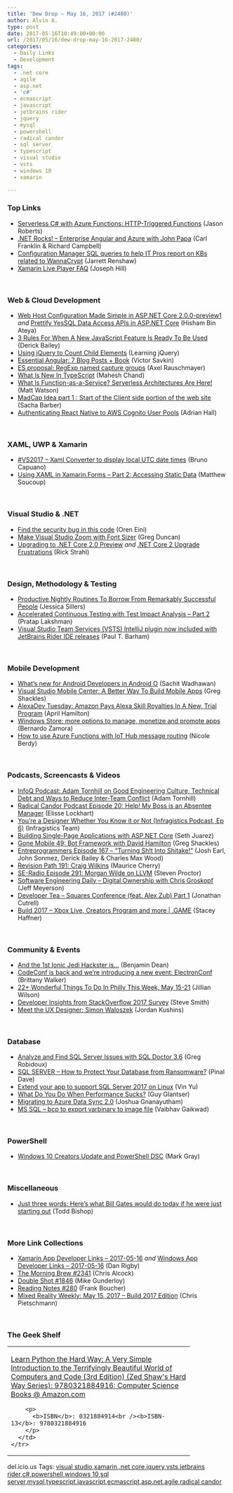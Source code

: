 ```yaml
---
title: 'Dew Drop – May 16, 2017 (#2480)'
author: Alvin A.
type: post
date: 2017-05-16T10:49:00+00:00
url: /2017/05/16/dew-drop-may-16-2017-2480/
categories:
  - Daily Links
  - Development
tags:
  - .net core
  - agile
  - asp.net
  - 'c#'
  - ecmascript
  - javascript
  - jetbrains rider
  - jquery
  - mysql
  - powershell
  - radical candor
  - sql server
  - typescript
  - visual studio
  - vsts
  - windows 10
  - xamarin

---
```

### <a name="top"></a>Top Links

  * <a href="https://visualstudiomagazine.com/articles/2017/04/01/http-triggered-functions.aspx" target="_blank">Serverless C# with Azure Functions: HTTP-Triggered Functions</a> (Jason Roberts)
  * <a href="http://www.dotnetrocks.com/default.aspx?ShowNum=1441" target="_blank">.NET Rocks! &#8211; Enterprise Angular and Azure with John Papa</a> (Carl Franklin & Richard Campbell)
  * <a href="https://blogs.technet.microsoft.com/configurationmgr/2017/05/15/configuration-manager-sql-queries-to-help-it-pros-report-on-kbs-related-to-wannacrypt/" target="_blank">Configuration Manager SQL queries to help IT Pros report on KBs related to WannaCrypt</a> (Jarrett Renshaw)
  * <a href="https://blog.xamarin.com/xamarin-live-player-faq/" target="_blank">Xamarin Live Player FAQ</a> (Joseph Hill)

&nbsp;

### <a name="web"></a>Web & Cloud Development

  * <a href="http://www.hishambinateya.com/web-host-configuration-made-simple-in-asp.net-core-2.0.0-preview1" target="_blank">Web Host Configuration Made Simple in ASP.NET Core 2.0.0-preview1</a> _and_ <a href="http://www.hishambinateya.com/simplify-yessql-data-access-in-asp.net-core" target="_blank">Prettify YesSQL Data Access APIs in ASP.NET Core</a> (Hisham Bin Ateya)
  * <a href="https://derickbailey.com/2017/05/15/3-rules-for-when-a-new-javascript-feature-is-ready-to-be-used/" target="_blank">3 Rules For When A New JavaScript Feature Is Ready To Be Used</a> (Derick Bailey)
  * <a href="http://feedproxy.google.com/~r/LearningJquery/~3/Wru5FSsO-d0/using-jquery-to-count-child-elements" target="_blank">Using jQuery to Count Child Elements</a> (Learning jQuery)
  * <a href="https://blog.nrwl.io/essential-angular-7-blog-posts-book-7f7d9923773d?source=rss-76fc1db4149b------2" target="_blank">Essential Angular: 7 Blog Posts + Book</a> (Victor Savkin)
  * <a href="http://feedproxy.google.com/~r/2ality/~3/A7ZmSmZJy5g/regexp-named-capture-groups.html" target="_blank">ES proposal: RegExp named capture groups</a> (Axel Rauschmayer)
  * <a href="http://www.c-sharpcorner.com/article/what-is-new-in-typescript/" target="_blank">What Is New In TypeScript</a> (Mahesh Chand)
  * <a href="https://stackify.com/function-as-a-service-serverless-architecture/" target="_blank">What Is Function-as-a-Service? Serverless Architectures Are Here!</a> (Matt Watson)
  * <a href="https://sachabarbs.wordpress.com/2017/05/15/madcap-idea-part-1-start-of-the-client-side-portion-of-the-web-site/" target="_blank">MadCap Idea part 1 : Start of the Client side portion of the web site</a> (Sacha Barber)
  * <a href="https://shellmonger.com/2017/05/15/authenticating-react-native-to-aws-cognito-user-pools/" target="_blank">Authenticating React Native to AWS Cognito User Pools</a> (Adrian Hall)

&nbsp;

### <a name="silverlight"></a>XAML, UWP & Xamarin

  * <a href="http://feedproxy.google.com/~r/elbruno/~3/aVRHENmb6Vw/" target="_blank">#VS2017 – Xaml Converter to display local UTC date times</a> (Bruno Capuano)
  * <a href="http://developer.telerik.com/topics/mobile-development/using-xaml-xamarin-forms-part-2-accessing-static-data/" target="_blank">Using XAML in Xamarin.Forms – Part 2: Accessing Static Data</a> (Matthew Soucoup)

&nbsp;

### <a name="dotnet"></a>Visual Studio & .NET

  * <a href="http://feedproxy.google.com/~r/AyendeRahien/~3/3OTa9NGqUS4/find-the-security-bug-in-this-code" target="_blank">Find the security bug in this code</a> (Oren Eini)
  * <a href="https://channel9.msdn.com/coding4fun/blog/Make-Visual-Studio-Zoom-with-Font-Sizer?WT.mc_id=DX_MVP4025064" target="_blank">Make Visual Studio Zoom with Font Sizer</a> (Greg Duncan)
  * <a href="http://feedproxy.google.com/~r/RickStrahl/~3/UP3H2qKlR74/Upgrading-to-NET-Core-20-Preview" target="_blank">Upgrading to .NET Core 2.0 Preview</a> _and_ <a href="http://feedproxy.google.com/~r/RickStrahl/~3/97AC30QRfF4/NET-Core-2-Upgrade-Frustrations" target="_blank">.NET Core 2 Upgrade Frustrations</a> (Rick Strahl)

&nbsp;

### <a name="design"></a>Design, Methodology & Testing

  * <a href="http://blog.trello.com/productive-nightly-routines-of-successful-people" target="_blank">Productive Nightly Routines To Borrow From Remarkably Successful People</a> (Jessica Sillers)
  * <a href="https://blogs.msdn.microsoft.com/visualstudioalm/2017/05/16/accelerated-continuous-testing-with-test-impact-analysis-part-2/" target="_blank">Accelerated Continuous Testing with Test Impact Analysis – Part 2</a> (Pratap Lakshman)
  * <a href="https://blogs.msdn.microsoft.com/visualstudioalm/2017/05/15/visual-studio-team-services-vsts-intellij-plugin-now-included-with-jetbrains-rider-ide-releases/" target="_blank">Visual Studio Team Services (VSTS) IntelliJ plugin now included with JetBrains Rider IDE releases</a> (Paul T. Barham)

&nbsp;

### <a name="mobile"></a>Mobile Development

  * <a href="http://blogs.quovantis.com/android-o-whats-new-for-android-developers/" target="_blank">What’s new for Android Developers in Android O</a> (Sachit Wadhawan)
  * <a href="http://gregshackles.com/visual-studio-mobile-center-a-better-way-to-build-mobile-apps/" target="_blank">Visual Studio Mobile Center: A Better Way To Build Mobile Apps</a> (Greg Shackles)
  * <a href="http://lovemyecho.com/2017/05/15/alexadev-tuesday-amazon-pays-alexa-skill-royalties-new-trial-program/" target="_blank">AlexaDev Tuesday: Amazon Pays Alexa Skill Royalties In A New, Trial Program</a> (April Hamilton)
  * <a href="http://blogs.windows.com/buildingapps/2017/05/15/windows-store-options-manage-monetize-promote-apps/?WT.mc_id=DX_MVP4025064" target="_blank">Windows Store: more options to manage, monetize and promote apps</a> (Bernardo Zamora)
  * <a href="https://azure.microsoft.com/blog/how-to-use-azure-functions-with-iot-hub-message-routing/" target="_blank">How to use Azure Functions with IoT Hub message routing</a> (Nicole Berdy)

&nbsp;

### <a name="podcasts"></a>Podcasts, Screencasts & Videos

  * <a href="http://www.infoq.com/podcasts/adam-tornhill?utm_campaign=infoq_content&utm_source=infoq&utm_medium=feed&utm_term=global" target="_blank">InfoQ Podcast: Adam Tornhill on Good Engineering Culture, Technical Debt and Ways to Reduce Inter-Team Conflict</a> (Adam Tornhill)
  * <a href="https://www.radicalcandor.com/blog/podcast-episode-20/" target="_blank">Radical Candor Podcast Episode 20: Help! My Boss is an Absentee Manager</a> (Elisse Lockhart)
  * <a href="https://www.infragistics.com:443/community/blogs/infragistics/archive/2017/05/15/you-39-re-a-designer-whether-you-know-it-or-not-infragistics-podcast-ep-6.aspx" target="_blank">You&#8217;re a Designer Whether You Know it or Not (Infragistics Podcast, Ep 6)</a> (Infragistics Team)
  * <a href="https://channel9.msdn.com/Blogs/Seth-Juarez/Building-Single-Page-Applications-with-ASPNET-Core?WT.mc_id=DX_MVP4025064" target="_blank">Building Single-Page Applications with ASP.NET Core</a> (Seth Juarez)
  * <a href="http://tracking.feedpress.it/link/8084/5838600" target="_blank">Gone Mobile 49: Bot Framework with David Hamilton</a> (Greg Shackles)
  * <a href="http://entreprogrammers.com/episode-167-turning-sht-into-shitake/" target="_blank">Entreprogrammers Episode 167 &#8211; “Turning Sh!t Into Shitake!”</a> (Josh Earl, John Sonmez, Derick Bailey & Charles Max Wood)
  * <a href="http://revisionpath.simplecast.fm/episodes/62321-191-craig-wilkins" target="_blank">Revision Path 191: Craig Wilkins</a> (Maurice Cherry)
  * <a href="http://feedproxy.google.com/~r/se-radio/~3/YD35VXn6GyM/" target="_blank">SE-Radio Episode 291: Morgan Wilde on LLVM</a> (Steven Proctor)
  * <a href="http://softwareengineeringdaily.com/2017/05/16/digital-ownership-with-chris-groskopf/" target="_blank">Software Engineering Daily &#8211; Digital Ownership with Chris Groskopf</a> (Jeff Meyerson)
  * <a href="http://developertea.simplecast.fm/episodes/69126-squares-conference-feat-alex-zub-part-1" target="_blank">Developer Tea &#8211; Squares Conference (feat. Alex Zub) Part 1</a> (Jonathan Cutrell)
  * <a href="https://channel9.msdn.com/Shows/dotGAME/Build-2017-Xbox-Live-Creators-Program-and-more?WT.mc_id=DX_MVP4025064" target="_blank">Build 2017 &#8211; Xbox Live, Creators Program and more | .GAME</a> (Stacey Haffner)

&nbsp;

### <a name="events"></a>Community & Events

  * <a href="http://blog.ionic.io/and-the-1st-ionic-jedi-hackster-is/" target="_blank">And the 1st Ionic Jedi Hackster is…</a> (Benjamin Dean)
  * <a href="https://github.com/blog/2363-codeconf-is-back-and-we-re-introducing-a-new-event-electronconf" target="_blank">CodeConf is back and we&#8217;re introducing a new event: ElectronConf</a> (Brittany Walker)
  * <a href="http://www.uwishunu.com/2017/05/22-wonderful-things-philly-week-may-15-21/" target="_blank">22+ Wonderful Things To Do In Philly This Week, May 15-21</a> (Jillian Wilson)
  * <a href="http://ardalis.com/developer-insights-from-stackoverflow-2017-survey" target="_blank">Developer Insights from StackOverflow 2017 Survey</a> (Steve Smith)
  * <a href="http://blogs.adobe.com/creativecloud/meet-the-ux-designer-simon-waloszek" target="_blank">Meet the UX Designer: Simon Waloszek</a> (Jordan Kushins)

&nbsp;

### <a name="sql"></a>Database

  * <a href="http://feedproxy.google.com/~r/MSSQLTips-LatestSqlServerTips/~3/rGOXzuBtwvg/tip.asp" target="_blank">Analyze and Find SQL Server Issues with SQL Doctor 3.6</a> (Greg Robidoux)
  * <a href="https://blog.sqlauthority.com/2017/05/16/sql-server-protect-database-ransomware/" target="_blank">SQL SERVER – How to Protect Your Database from Ransomware?</a> (Pinal Dave)
  * <a href="https://blogs.technet.microsoft.com/dataplatforminsider/2017/05/15/extend-your-app-to-support-sql-server-2017-on-linux/" target="_blank">Extend your app to support SQL Server 2017 on Linux</a> (Vin Yu)
  * <a href="http://www.madeiradata.com/performance-tuning-sql-server/" target="_blank">What Do You Do When Performance Sucks?</a> (Guy Glantser)
  * <a href="https://azure.microsoft.com/blog/migrating-to-azure-data-sync-2-0/" target="_blank">Migrating to Azure Data Sync 2.0</a> (Joshua Gnanayutham)
  * <a href="http://feedproxy.google.com/~r/geekswithblogs/~3/3SGMoxun4b8/244551.aspx" target="_blank">MS SQL &#8211; bcp to export varbinary to image file</a> (Vaibhav Gaikwad)

&nbsp;

### <a name="ps"></a>PowerShell

  * <a href="https://blogs.msdn.microsoft.com/powershell/2017/05/15/windows-10-creators-update-and-powershell-dsc/" target="_blank">Windows 10 Creators Update and PowerShell DSC</a> (Mark Gray)

&nbsp;

### <a name="misc"></a>Miscellaneous

  * <a href="https://www.geekwire.com/2017/just-three-words-heres-bill-gates-today-just-starting/" target="_blank">Just three words: Here’s what Bill Gates would do today if he were just starting out</a> (Todd Bishop)

&nbsp;

### <a name="links"></a>More Link Collections

  * <a href="http://allaboutxamarin.com/2017/05/xamarin-app-developer-links-2017-05-16/" target="_blank">Xamarin App Developer Links &#8211; 2017-05-16</a> _and_ <a href="http://windowsappdev.com/2017/05/windows-app-developer-links-2017-05-16/" target="_blank">Windows App Developer Links &#8211; 2017-05-16</a> (Dan Rigby)
  * <a href="http://feedproxy.google.com/~r/ReflectivePerspective/~3/kkXUxdqDxtQ/" target="_blank">The Morning Brew #2341</a> (Chris Alcock)
  * <a href="http://afreshcup.com/home/2017/5/15/double-shot-1846.html" target="_blank">Double Shot #1846</a> (Mike Gunderloy)
  * <a href="http://www.frankysnotes.com/2017/05/reading-notes-280.html" target="_blank">Reading Notes #280</a> (Frank Boucher)
  * <a href="https://buildhololens.com/2017/05/15/mixed-reality-weekly-may-8-2017-build-2017-edition/" target="_blank">Mixed Reality Weekly: May 15, 2017 – Build 2017 Edition</a> (Chris Pietschmann)

&nbsp;

### <a name="shelf"></a>The Geek Shelf

<div id="scid:7dc1bd33-94bd-46fd-a20b-0131235bcd47:fc84e34f-607b-420b-99fc-a835a19df0bd" class="wlWriterEditableSmartContent" style="float: none; padding-bottom: 0px; padding-top: 0px; padding-left: 0px; margin: 0px; display: inline; padding-right: 0px">
  <table cellspacing="0" cellpadding="2" width="400" border="0" unselectable="on">
    <tr>
      <td valign="top" width="400">
        <p>
          <a title="Learn Python the Hard Way: A Very Simple Introduction to the Terrifyingly Beautiful World of Computers and Code (3rd Edition) (Zed Shaw&#39;s Hard Way Series): 9780321884916: Computer Science Books @ Amazon.com" href="http://www.amazon.com/exec/obidos/ASIN/0321884914/amavin-20">Learn Python the Hard Way: A Very Simple Introduction to the Terrifyingly Beautiful World of Computers and Code (3rd Edition) (Zed Shaw's Hard Way Series): 9780321884916: Computer Science Books @ Amazon.com</a>
        </p>
        
        <p>
          <b>ISBN</b>: 0321884914<br /><b>ISBN-13</b>: 9780321884916
        </p>
      </td>
    </tr>
  </table>
</div>

<div id="scid:77ECF5F8-D252-44F5-B4EB-D463C5396A79:2d4231ef-5b48-4576-bac4-0d45f63151a1" class="wlWriterEditableSmartContent" style="float: none; padding-bottom: 0px; padding-top: 0px; padding-left: 0px; margin: 0px; display: inline; padding-right: 0px">
  del.icio.us Tags: <a href="http://del.icio.us/popular/visual+studio" rel="tag">visual studio</a>,<a href="http://del.icio.us/popular/xamarin" rel="tag">xamarin</a>,<a href="http://del.icio.us/popular/.net+core" rel="tag">.net core</a>,<a href="http://del.icio.us/popular/jquery" rel="tag">jquery</a>,<a href="http://del.icio.us/popular/vsts" rel="tag">vsts</a>,<a href="http://del.icio.us/popular/jetbrains+rider" rel="tag">jetbrains rider</a>,<a href="http://del.icio.us/popular/c%23" rel="tag">c#</a>,<a href="http://del.icio.us/popular/powershell" rel="tag">powershell</a>,<a href="http://del.icio.us/popular/windows+10" rel="tag">windows 10</a>,<a href="http://del.icio.us/popular/sql+server" rel="tag">sql server</a>,<a href="http://del.icio.us/popular/mysql" rel="tag">mysql</a>,<a href="http://del.icio.us/popular/typescript" rel="tag">typescript</a>,<a href="http://del.icio.us/popular/javascript" rel="tag">javascript</a>,<a href="http://del.icio.us/popular/ecmascript" rel="tag">ecmascript</a>,<a href="http://del.icio.us/popular/asp.net" rel="tag">asp.net</a>,<a href="http://del.icio.us/popular/agile" rel="tag">agile</a>,<a href="http://del.icio.us/popular/radical+candor" rel="tag">radical candor</a>
</div>